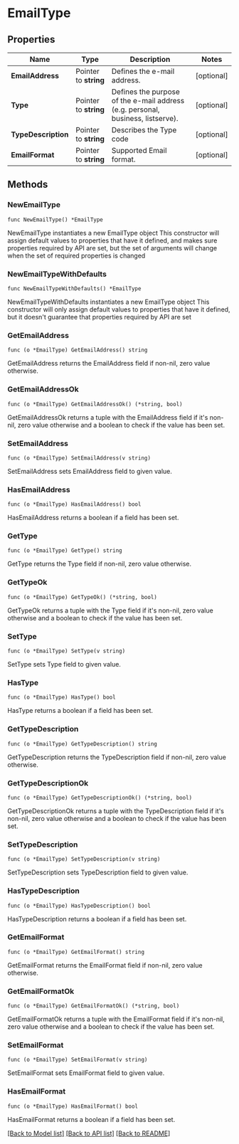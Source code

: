 # EmailType

## Properties

Name | Type | Description | Notes
------------ | ------------- | ------------- | -------------
**EmailAddress** | Pointer to **string** | Defines the e-mail address. | [optional] 
**Type** | Pointer to **string** | Defines the purpose of the e-mail address (e.g. personal, business, listserve). | [optional] 
**TypeDescription** | Pointer to **string** | Describes the Type code | [optional] 
**EmailFormat** | Pointer to **string** | Supported Email format. | [optional] 

## Methods

### NewEmailType

`func NewEmailType() *EmailType`

NewEmailType instantiates a new EmailType object
This constructor will assign default values to properties that have it defined,
and makes sure properties required by API are set, but the set of arguments
will change when the set of required properties is changed

### NewEmailTypeWithDefaults

`func NewEmailTypeWithDefaults() *EmailType`

NewEmailTypeWithDefaults instantiates a new EmailType object
This constructor will only assign default values to properties that have it defined,
but it doesn't guarantee that properties required by API are set

### GetEmailAddress

`func (o *EmailType) GetEmailAddress() string`

GetEmailAddress returns the EmailAddress field if non-nil, zero value otherwise.

### GetEmailAddressOk

`func (o *EmailType) GetEmailAddressOk() (*string, bool)`

GetEmailAddressOk returns a tuple with the EmailAddress field if it's non-nil, zero value otherwise
and a boolean to check if the value has been set.

### SetEmailAddress

`func (o *EmailType) SetEmailAddress(v string)`

SetEmailAddress sets EmailAddress field to given value.

### HasEmailAddress

`func (o *EmailType) HasEmailAddress() bool`

HasEmailAddress returns a boolean if a field has been set.

### GetType

`func (o *EmailType) GetType() string`

GetType returns the Type field if non-nil, zero value otherwise.

### GetTypeOk

`func (o *EmailType) GetTypeOk() (*string, bool)`

GetTypeOk returns a tuple with the Type field if it's non-nil, zero value otherwise
and a boolean to check if the value has been set.

### SetType

`func (o *EmailType) SetType(v string)`

SetType sets Type field to given value.

### HasType

`func (o *EmailType) HasType() bool`

HasType returns a boolean if a field has been set.

### GetTypeDescription

`func (o *EmailType) GetTypeDescription() string`

GetTypeDescription returns the TypeDescription field if non-nil, zero value otherwise.

### GetTypeDescriptionOk

`func (o *EmailType) GetTypeDescriptionOk() (*string, bool)`

GetTypeDescriptionOk returns a tuple with the TypeDescription field if it's non-nil, zero value otherwise
and a boolean to check if the value has been set.

### SetTypeDescription

`func (o *EmailType) SetTypeDescription(v string)`

SetTypeDescription sets TypeDescription field to given value.

### HasTypeDescription

`func (o *EmailType) HasTypeDescription() bool`

HasTypeDescription returns a boolean if a field has been set.

### GetEmailFormat

`func (o *EmailType) GetEmailFormat() string`

GetEmailFormat returns the EmailFormat field if non-nil, zero value otherwise.

### GetEmailFormatOk

`func (o *EmailType) GetEmailFormatOk() (*string, bool)`

GetEmailFormatOk returns a tuple with the EmailFormat field if it's non-nil, zero value otherwise
and a boolean to check if the value has been set.

### SetEmailFormat

`func (o *EmailType) SetEmailFormat(v string)`

SetEmailFormat sets EmailFormat field to given value.

### HasEmailFormat

`func (o *EmailType) HasEmailFormat() bool`

HasEmailFormat returns a boolean if a field has been set.


[[Back to Model list]](../README.md#documentation-for-models) [[Back to API list]](../README.md#documentation-for-api-endpoints) [[Back to README]](../README.md)


